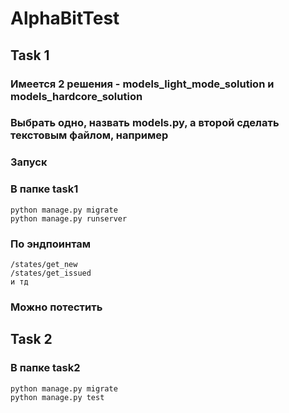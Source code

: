 # AlphaBitTest

## Task 1

### Имеется 2 решения - models_light_mode_solution и models_hardcore_solution
### Выбрать одно, назвать models.py, а второй сделать текстовым файлом, например

### Запуск
### В папке task1
```
python manage.py migrate
python manage.py runserver
```
### По эндпоинтам 
```
/states/get_new 
/states/get_issued
и тд 
```
### Можно потестить

## Task 2
### В папке task2
```
python manage.py migrate
python manage.py test
```